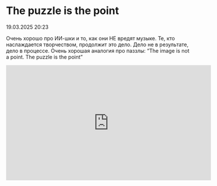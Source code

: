 # The puzzle is the point

<div class="article-publication-date">
    <time datetime="2025-03-19 20:23">19.03.2025 20:23</time>
</div>

Очень хорошо про ИИ-шки и то, как они НЕ вредят музыке. Те, кто наслаждается творчеством, продолжит это дело. Дело не в результате, дело в процессе. Очень хорошая аналогия про паззлы: “The image is not a point. The puzzle is the point”

<iframe width="560" height="315" src="https://www.youtube.com/embed/w_IkD2lcBdo?si=Wm5n7Uwrag4ExAWk" title="YouTube video player" frameborder="0" allow="accelerometer; autoplay; clipboard-write; encrypted-media; gyroscope; picture-in-picture; web-share" referrerpolicy="strict-origin-when-cross-origin" allowfullscreen></iframe>